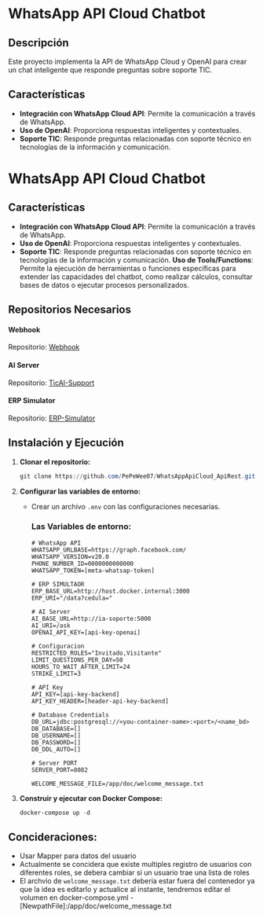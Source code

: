 # WhatsApp API Cloud Chatbot

## Descripción

Este proyecto implementa la API de WhatsApp Cloud y OpenAI para crear un chat inteligente que responde preguntas sobre soporte TIC.

## Características

- **Integración con WhatsApp Cloud API**: Permite la comunicación a través de WhatsApp.
- **Uso de OpenAI**: Proporciona respuestas inteligentes y contextuales.
- **Soporte TIC**: Responde preguntas relacionadas con soporte técnico en tecnologías de la información y comunicación.
# WhatsApp API Cloud Chatbot

## Características

- **Integración con WhatsApp Cloud API**: Permite la comunicación a través de WhatsApp.
- **Uso de OpenAI**: Proporciona respuestas inteligentes y contextuales.
- **Soporte TIC**: Responde preguntas relacionadas con soporte técnico en tecnologías de la información y comunicación.
**Uso de Tools/Functions**: Permite la ejecución de herramientas o funciones específicas para extender las capacidades del chatbot, como realizar cálculos, consultar bases de datos o ejecutar procesos personalizados.

## Repositorios Necesarios
#### **Webhook**
Repositorio: [Webhook](https://github.com/PePeWee07/TicAI-Support.git)
#### **AI Server**
Repositorio: [TicAI-Support](https://github.com/PePeWee07/TicAI-Support.git)
#### **ERP Simulator**
Repositorio: [ERP-Simulator](https://github.com/PePeWee07/ERP_simulator.git)


## Instalación y Ejecución

1. **Clonar el repositorio:**
   ```powershell
   git clone https://github.com/PePeWee07/WhatsAppApiCloud_ApiRest.git
   ```

2. **Configurar las variables de entorno:**
   - Crear un archivo `.env` con las configuraciones necesarias.


      ### Las Variables de entorno:
      ```properties
      # WhatsApp API
      WHATSAPP_URLBASE=https://graph.facebook.com/
      WHATSAPP_VERSION=v20.0
      PHONE_NUMBER_ID=0000000000000
      WHATSAPP_TOKEN=[meta-whatsap-token]

      # ERP SIMULTAOR
      ERP_BASE_URL=http://host.docker.internal:3000
      ERP_URI="/data?cedula="

      # AI Server
      AI_BASE_URL=http://ia-soporte:5000
      AI_URI=/ask
      OPENAI_API_KEY=[api-key-openai]

      # Configuracion
      RESTRICTED_ROLES="Invitado,Visitante"
      LIMIT_QUESTIONS_PER_DAY=50
      HOURS_TO_WAIT_AFTER_LIMIT=24
      STRIKE_LIMIT=3

      # API Key
      API_KEY=[api-key-backend]
      API_KEY_HEADER=[header-api-key-backend]

      # Database Credentials
      DB_URL=jdbc:postgresql://<you-container-name>:<port>/<name_bd>
      DB_DATABASE=[]
      DB_USERNAME=[]
      DB_PASSWORD=[]
      DB_DDL_AUTO=[]

      # Server PORT
      SERVER_PORT=8082

      WELCOME_MESSAGE_FILE=/app/doc/welcome_message.txt

      ```

3. **Construir y ejecutar con Docker Compose:**
   ```powershell
   docker-compose up -d
   ```

## Concideraciones:
   - Usar Mapper para datos del usuario
   - Actualmente se concidera que existe multiples registro de usuarios con diferentes roles, se debera cambiar si un usuario trae una lista de roles
   - El archvio de `welcome_message.txt` deberia estar fuera del contenedor ya que la idea es editarlo y actualice al instante, tendremos editar el volumen en docker-compose.yml - [NewpathFile]:/app/doc/welcome_message.txt